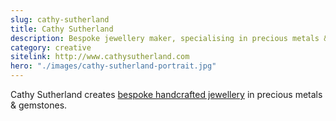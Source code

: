 ```yaml
---
slug: cathy-sutherland
title: Cathy Sutherland
description: Bespoke jewellery maker, specialising in precious metals & gemstones.
category: creative
sitelink: http://www.cathysutherland.com
hero: "./images/cathy-sutherland-portrait.jpg"
---
```

<p>Cathy Sutherland creates <a href="http://www.cathysutherland.com/commissions">bespoke handcrafted jewellery</a> in precious metals & gemstones.</p>